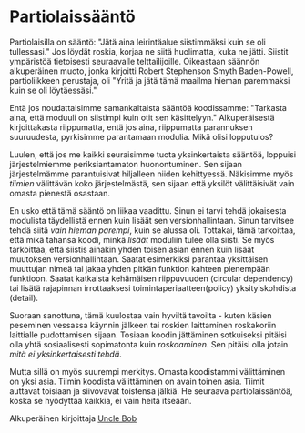 # Partiolaissääntö

Partiolaisilla on sääntö: "Jätä aina leirintäalue siistimmäksi kuin se oli tullessasi." Jos löydät roskia, korjaa ne siitä huolimatta, kuka ne jätti. Siistit ympäristöä tietoisesti seuraavalle telttailijoille. Oikeastaan säännön alkuperäinen muoto, jonka kirjoitti Robert Stephenson Smyth Baden-Powell, partioliikkeen perustaja, oli "Yritä ja jätä tämä maailma hieman paremmaksi kuin se oli löytäessäsi."

Entä jos noudattaisimme samankaltaista sääntöä koodissamme: "Tarkasta aina, että moduuli on siistimpi kuin otit sen käsittelyyn." Alkuperäisestä kirjoittakasta riippumatta, entä jos aina, riippumatta parannuksen suuruudesta, pyrkisimme parantamaan modulia. Mikä olisi lopputulos?

Luulen, että jos me kaikki seuraisimme tuota yksinkertaista sääntöä, loppuisi järjestelmiemme periksiantamaton huonontuminen. Sen sijaan järjestelmämme parantuisivat hiljalleen niiden kehittyessä. Näkisimme myös *tiimien* välittävän koko järjestelmästä, sen sijaan että yksilöt välittäisivät vain omasta pienestä osastaan.

En usko että tämä sääntö on liikaa vaadittu. Sinun ei tarvi tehdä jokaisesta modulista täydellistä ennen kuin lisäät sen versionhallintaan. Sinun tarvitsee tehdä siitä *vain hieman parempi*, kuin se alussa oli. Tottakai, tämä tarkoittaa, että mikä tahansa koodi, minkä *lisäät* moduliin tulee olla siisti. Se myös tarkoittaa, että siistis ainakin yhden toisen asian ennen kuin lisäät muutoksen versionhallintaan. Saatat esimerkiksi parantaa yksittäisen muuttujan nimeä tai jakaa yhden pitkän funktion kahteen pienempään funktioon. Saatat katkaista kehämäisen riippuvuuden (circular dependency) tai lisätä rajapinnan irrottaaksesi toimintaperiaatteen(policy) yksityiskohdista (detail).

Suoraan sanottuna, tämä kuulostaa vain hyviltä tavoilta - kuten käsien peseminen vessassa käynnin jälkeen tai roskien laittaminen roskakoriin laittialle pudottamisen sijaan. Tosiaan koodin jättäminen sotkuiseksi pitäisi olla yhtä sosiaalisesti sopimatonta kuin *roskaaminen*. Sen pitäisi olla jotain *mitä ei yksinkertaisesti tehdä*.

Mutta sillä on myös suurempi merkitys. Omasta koodistammi välittäminen on yksi asia. Tiimin koodista välittäminen on avain toinen asia. Tiimit auttavat toisiaan ja siivovavat toistensa jälkiä. He seuraava partiolaissäntöä, koska se hyödyttää kaikkia, ei vain heitä itseään.

Alkuperäinen kirjoittaja [Uncle Bob](http://programmer.97things.oreilly.com/wiki/index.php/Uncle_Bob)